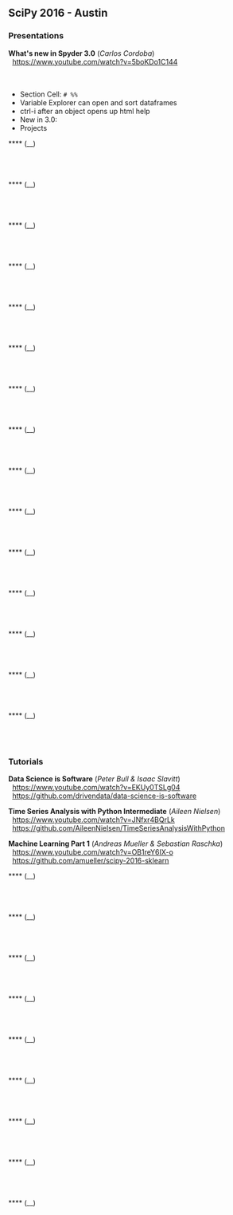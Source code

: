 ## SciPy 2016 - Austin

### Presentations

**What's new in Spyder 3.0** (_Carlos Cordoba_)
<br/>&nbsp;&nbsp;https://www.youtube.com/watch?v=5boKDo1C144
<br/>&nbsp;&nbsp;
<br/>&nbsp;&nbsp;

 - Section Cell: `# %%`
 - Variable Explorer can open and sort dataframes
 - ctrl-i after an object opens up html help
 - New in 3.0:
  - Projects

**** (__)
<br/>&nbsp;&nbsp;
<br/>&nbsp;&nbsp;
<br/>&nbsp;&nbsp;

**** (__)
<br/>&nbsp;&nbsp;
<br/>&nbsp;&nbsp;
<br/>&nbsp;&nbsp;

**** (__)
<br/>&nbsp;&nbsp;
<br/>&nbsp;&nbsp;
<br/>&nbsp;&nbsp;

**** (__)
<br/>&nbsp;&nbsp;
<br/>&nbsp;&nbsp;
<br/>&nbsp;&nbsp;

**** (__)
<br/>&nbsp;&nbsp;
<br/>&nbsp;&nbsp;
<br/>&nbsp;&nbsp;

**** (__)
<br/>&nbsp;&nbsp;
<br/>&nbsp;&nbsp;
<br/>&nbsp;&nbsp;

**** (__)
<br/>&nbsp;&nbsp;
<br/>&nbsp;&nbsp;
<br/>&nbsp;&nbsp;

**** (__)
<br/>&nbsp;&nbsp;
<br/>&nbsp;&nbsp;
<br/>&nbsp;&nbsp;

**** (__)
<br/>&nbsp;&nbsp;
<br/>&nbsp;&nbsp;
<br/>&nbsp;&nbsp;

**** (__)
<br/>&nbsp;&nbsp;
<br/>&nbsp;&nbsp;
<br/>&nbsp;&nbsp;

**** (__)
<br/>&nbsp;&nbsp;
<br/>&nbsp;&nbsp;
<br/>&nbsp;&nbsp;

**** (__)
<br/>&nbsp;&nbsp;
<br/>&nbsp;&nbsp;
<br/>&nbsp;&nbsp;

**** (__)
<br/>&nbsp;&nbsp;
<br/>&nbsp;&nbsp;
<br/>&nbsp;&nbsp;

**** (__)
<br/>&nbsp;&nbsp;
<br/>&nbsp;&nbsp;
<br/>&nbsp;&nbsp;

**** (__)
<br/>&nbsp;&nbsp;
<br/>&nbsp;&nbsp;
<br/>&nbsp;&nbsp;

### Tutorials

**Data Science is Software** (_Peter Bull & Isaac Slavitt_)
<br/>&nbsp;&nbsp;https://www.youtube.com/watch?v=EKUy0TSLg04
<br/>&nbsp;&nbsp;https://github.com/drivendata/data-science-is-software

**Time Series Analysis with Python Intermediate** (_Aileen Nielsen_)
<br/>&nbsp;&nbsp;https://www.youtube.com/watch?v=JNfxr4BQrLk
<br/>&nbsp;&nbsp;https://github.com/AileenNielsen/TimeSeriesAnalysisWithPython

**Machine Learning Part 1** (_Andreas Mueller & Sebastian Raschka_)
<br/>&nbsp;&nbsp;https://www.youtube.com/watch?v=OB1reY6IX-o
<br/>&nbsp;&nbsp;https://github.com/amueller/scipy-2016-sklearn

**** (__)
<br/>&nbsp;&nbsp;
<br/>&nbsp;&nbsp;
<br/>&nbsp;&nbsp;

**** (__)
<br/>&nbsp;&nbsp;
<br/>&nbsp;&nbsp;
<br/>&nbsp;&nbsp;

**** (__)
<br/>&nbsp;&nbsp;
<br/>&nbsp;&nbsp;
<br/>&nbsp;&nbsp;

**** (__)
<br/>&nbsp;&nbsp;
<br/>&nbsp;&nbsp;
<br/>&nbsp;&nbsp;

**** (__)
<br/>&nbsp;&nbsp;
<br/>&nbsp;&nbsp;
<br/>&nbsp;&nbsp;

**** (__)
<br/>&nbsp;&nbsp;
<br/>&nbsp;&nbsp;
<br/>&nbsp;&nbsp;

**** (__)
<br/>&nbsp;&nbsp;
<br/>&nbsp;&nbsp;
<br/>&nbsp;&nbsp;

**** (__)
<br/>&nbsp;&nbsp;
<br/>&nbsp;&nbsp;
<br/>&nbsp;&nbsp;

**** (__)
<br/>&nbsp;&nbsp;
<br/>&nbsp;&nbsp;
<br/>&nbsp;&nbsp;
